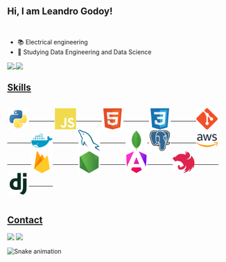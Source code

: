 ## Hi, I am Leandro Godoy! 
</br>

- 📚 Electrical engineering
- 🌱 Studying Data Engineering and Data Science

 <div>
  <a href="https://github.com/LeandroGodoy1001">
   <img align="center" height="150" src="https://github-readme-stats.vercel.app/api?username=LeandroGodoy1001&show_icons=true&theme=transparent&include_all_commits=true&count_private=true%22/%3E"/>
  <img align="center" height="150" src="https://github-readme-stats.vercel.app/api/top-langs/?username=LeandroGodoy1001&layout=compact&langs_count=7&theme=transparent"/>
</div>
 
 ## Skills
<div style="display: inline_block"><br>

  <img align="center" alt="Godoy-Py" height="50px" width="50px" src="https://raw.githubusercontent.com/devicons/devicon/master/icons/python/python-original.svg">
  &nbsp;&nbsp;&nbsp;&nbsp;&nbsp;&nbsp;&nbsp;&nbsp;&nbsp;&nbsp;&nbsp;&nbsp;&nbsp;
  <img align="center" alt="Godoy-Js" height="50px" width="50px" src="https://raw.githubusercontent.com/devicons/devicon/master/icons/javascript/javascript-plain.svg">
 &nbsp;&nbsp;&nbsp;&nbsp;&nbsp;&nbsp;&nbsp;&nbsp;&nbsp;&nbsp;&nbsp;&nbsp;&nbsp;
  <img align="center" alt="Godoy-HTML" height="50px" width="50px" src="https://raw.githubusercontent.com/devicons/devicon/master/icons/html5/html5-original.svg">
 &nbsp;&nbsp;&nbsp;&nbsp;&nbsp;&nbsp;&nbsp;&nbsp;&nbsp;&nbsp;&nbsp;&nbsp;&nbsp;
  <img align="center" alt="Godoy-CSS" height="50px" width="50px" src="https://raw.githubusercontent.com/devicons/devicon/master/icons/css3/css3-original.svg">
  &nbsp;&nbsp;&nbsp;&nbsp;&nbsp;&nbsp;&nbsp;&nbsp;&nbsp;&nbsp;&nbsp;&nbsp;&nbsp;
  <img align="center" alt="Godoy-git" height="50px" width="50px" src="https://raw.githubusercontent.com/devicons/devicon/master/icons/git/git-original.svg">
  &nbsp;&nbsp;&nbsp;&nbsp;&nbsp;&nbsp;&nbsp;&nbsp;&nbsp;&nbsp;&nbsp;&nbsp;&nbsp;
  <img align="center" alt="Godoy-Docker" height="50px" width="50px" src="https://raw.githubusercontent.com/devicons/devicon/master/icons/docker/docker-plain.svg">
  &nbsp;&nbsp;&nbsp;&nbsp;&nbsp;&nbsp;&nbsp;&nbsp;&nbsp;&nbsp;&nbsp;&nbsp;&nbsp;
  <img align="center" alt="Godoy-mysql" height="50px" width="50px" src="https://raw.githubusercontent.com/devicons/devicon/master/icons/mysql/mysql-original.svg">
  &nbsp;&nbsp;&nbsp;&nbsp;&nbsp;&nbsp;&nbsp;&nbsp;&nbsp;&nbsp;&nbsp;&nbsp;&nbsp;
  <img align="center" alt="Godoy-mongo" height="50px" width="50px" src="https://raw.githubusercontent.com/devicons/devicon/master/icons/mongodb/mongodb-original.svg">
  <img align="center" alt="Godoy-Postgres" height="50px" width="50px" src="https://raw.githubusercontent.com/devicons/devicon/master/icons/postgresql/postgresql-original.svg">
  &nbsp;&nbsp;&nbsp;&nbsp;&nbsp;&nbsp;&nbsp;&nbsp;&nbsp;&nbsp;&nbsp;&nbsp;&nbsp;
  <img align="center" alt="Godoy-Postgres" height="50px" width="50px" src="https://raw.githubusercontent.com/devicons/devicon/master/icons/amazonwebservices/amazonwebservices-original-wordmark.svg">
  &nbsp;&nbsp;&nbsp;&nbsp;&nbsp;&nbsp;&nbsp;&nbsp;&nbsp;&nbsp;&nbsp;&nbsp;&nbsp;
  <img align="center" alt="Godoy-Postgres" height="50px" width="50px" src="https://raw.githubusercontent.com/devicons/devicon/master/icons/firebase/firebase-original.svg">
  &nbsp;&nbsp;&nbsp;&nbsp;&nbsp;&nbsp;&nbsp;&nbsp;&nbsp;&nbsp;&nbsp;&nbsp;&nbsp;
  <img align="center" alt="Godoy-Node" height="50px" width="50px" src="https://raw.githubusercontent.com/devicons/devicon/master/icons/nodejs/nodejs-original.svg">
  &nbsp;&nbsp;&nbsp;&nbsp;&nbsp;&nbsp;&nbsp;&nbsp;&nbsp;&nbsp;&nbsp;&nbsp;&nbsp;
  <img align="center" alt="Godoy-Angular" height="50px" width="50px" src="https://raw.githubusercontent.com/devicons/devicon/master/icons/angular/angular-original.svg">
  &nbsp;&nbsp;&nbsp;&nbsp;&nbsp;&nbsp;&nbsp;&nbsp;&nbsp;&nbsp;&nbsp;&nbsp;&nbsp;
  <img align="center" alt="Godoy-NestJS" height="50px" width="50px" src="https://raw.githubusercontent.com/devicons/devicon/master/icons/nestjs/nestjs-original.svg">
  &nbsp;&nbsp;&nbsp;&nbsp;&nbsp;&nbsp;&nbsp;&nbsp;&nbsp;&nbsp;&nbsp;&nbsp;&nbsp;
  <img align="center" alt="Godoy-Django" height="50px" width="50px" src="https://raw.githubusercontent.com/devicons/devicon/master/icons/django/django-plain.svg">
  &nbsp;&nbsp;&nbsp;&nbsp;&nbsp;&nbsp;&nbsp;&nbsp;&nbsp;&nbsp;&nbsp;&nbsp;&nbsp;
</div>
  
</br>

## Contact
<div> 

  <a href="https://www.instagram.com/leandrogodoy1001/" target="_blank"><img src="https://img.shields.io/badge/-Instagram-%23E4405F?style=for-the-badge&logo=instagram&logoColor=white" target="_blank"></a> 
  <a href = "mailto:leandrogodoy1001@gmail.com"><img src="https://img.shields.io/badge/-Gmail-%23333?style=for-the-badge&logo=gmail&logoColor=white" target="_blank"></a>

  ![Snake animation](https://github.com/eagrundy/eagrundy/blob/output/github-contribution-grid-snake.svg)
</div>
